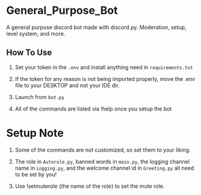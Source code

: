 # General_Purpose_Bot
A general purpose discord bot made with discord.py.
Moderation, setup, level system, and more.

## How To Use
1. Set your token in the ```.env``` and install anything need in ```requirements.txt```

2. If the token for any reason is not being imported properly, move the .env file to your DESKTOP and not your IDE dir.

3. Launch from ```bot.py```

4. All of the commands are listed via !help once you setup the bot

# Setup Note
1. Some of the commands are not customized, so set them to your liking.

2. The role in ```Autorole.py```, banned words in ```main.py```, the logging channel name in ```Logging.py```, and the welcome channel id in ```Greeting.py``` all need to be set by you!

3. Use !setmuterole {the name of the role} to set the mute role.